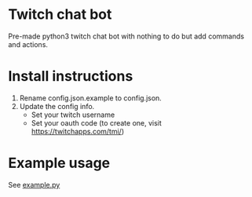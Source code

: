 # Twitch chat bot
Pre-made python3 twitch chat bot with nothing to do but add commands and actions.

# Install instructions
1. Rename config.json.example to config.json.
2. Update the config info.
    * Set your twitch username
    * Set your oauth code (to create one, visit https://twitchapps.com/tmi/)

# Example usage
See [example.py](example.py)
